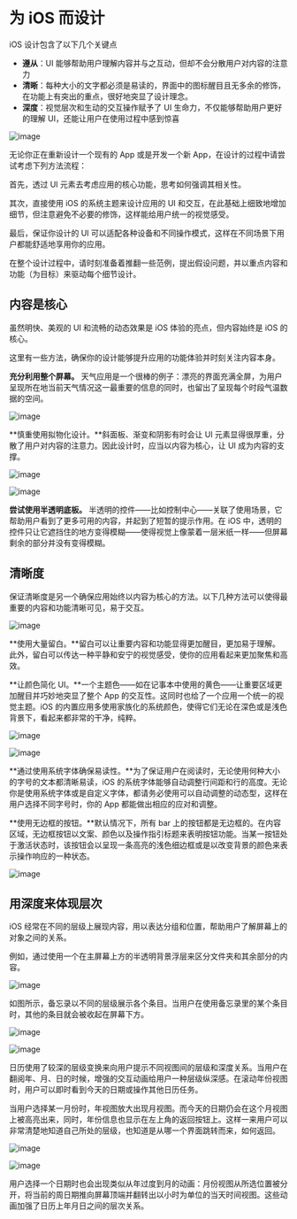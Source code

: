 # 为 iOS 而设计
iOS 设计包含了以下几个关键点

- **遵从**：UI 能够帮助用户理解内容并与之互动，但却不会分散用户对内容的注意力
- **清晰**：每种大小的文字都必须是易读的，界面中的图标醒目且无多余的修饰，在功能上有突出的重点，很好地突显了设计理念。
- **深度**：视觉层次和生动的交互操作赋予了 UI 生命力，不仅能够帮助用户更好的理解 UI，还能让用户在使用过程中感到惊喜

![image](images/weather_app_7_2x.png)

无论你正在重新设计一个现有的 App 或是开发一个新 App，在设计的过程中请尝试考虑下列方法流程：

首先，透过 UI 元素去考虑应用的核心功能，思考如何强调其相关性。

其次，直接使用 iOS 的系统主题来设计应用的 UI 和交互，在此基础上细致地增加细节，但注意避免不必要的修饰，这样能给用户统一的视觉感受。

最后，保证你设计的 UI 可以适配各种设备和不同操作模式，这样在不同场景下用户都能舒适地享用你的应用。

在整个设计过程中，请时刻准备着推翻一些范例，提出假设问题，并以重点内容和功能（为目标）来驱动每个细节设计。

## 内容是核心

虽然明快、美观的 UI 和流畅的动态效果是 iOS 体验的亮点，但内容始终是 iOS 的核心。

这里有一些方法，确保你的设计能够提升应用的功能体验并时刻关注内容本身。

**充分利用整个屏幕。** 天气应用是一个很棒的例子：漂亮的界面充满全屏，为用户呈现所在地当前天气情况这一最重要的信息的同时，也留出了呈现每个时段气温数据的空间。

![image](images/weather_focus_2x.png)

**慎重使用拟物化设计。**斜面板、渐变和阴影有时会让 UI 元素显得很厚重，分散了用户对内容的注意力。因此设计时，应当以内容为核心，让 UI 成为内容的支撑。

![image](images/restrain_visual_indicators_2x.png)

![image](images/embrace_translucency_2x.png)

**尝试使用半透明底板。** 半透明的控件——比如控制中心——关联了使用场景，它帮助用户看到了更多可用的内容，并起到了短暂的提示作用。在 iOS 中，透明的控件只让它遮挡住的地方变得模糊——使得视觉上像蒙着一层米纸一样——但屏幕剩余的部分并没有变得模糊。

## 清晰度

保证清晰度是另一个确保应用始终以内容为核心的方法。以下几种方法可以使得最重要的内容和功能清晰可见，易于交互。

![image](images/use_white_space_2x.png)

**使用大量留白。**留白可以让重要内容和功能显得更加醒目，更加易于理解。此外，留白可以传达一种平静和安宁的视觉感受，使你的应用看起来更加聚焦和高效。

**让颜色简化 UI。**一个主题色——如在记事本中使用的黄色——让重要区域更加醒目并巧妙地突显了整个 App 的交互性。这同时也给了一个应用一个统一的视觉主题。iOS 的内置应用多使用家族化的系统颜色，使得它们无论在深色或是浅色背景下，看起来都非常的干净，纯粹。

![image](images/notes_color_2x.png)

![image](images/mail_message_fonts_2x.png)

**通过使用系统字体确保易读性。**为了保证用户在阅读时，无论使用何种大小的字号的文本都清晰易读，iOS 的系统字体能够自动调整行间距和行的高度。无论你是使用系统字体或是自定义字体，都请务必使用可以自动调整的动态型，这样在用户选择不同字号时，你的 App 都能做出相应的应对和调整。

**使用无边框的按钮。**默认情况下，所有 bar 上的按钮都是无边框的。在内容区域，无边框按钮以文案、颜色以及操作指引标题来表明按钮功能。当某一按钮处于激活状态时，该按钮会以呈现一条高亮的浅色细边框或是以改变背景的颜色来表示操作响应的一种状态。

![image](images/contact_card_2x.png)

## 用深度来体现层次

iOS 经常在不同的层级上展现内容，用以表达分组和位置，帮助用户了解屏幕上的对象之间的关系。

例如，通过使用一个在主屏幕上方的半透明背景浮层来区分文件夹和其余部分的内容。

![image](images/folder_2x.png)

如图所示，备忘录以不同的层级展示各个条目。当用户在使用备忘录里的某个条目时，其他的条目就会被收起在屏幕下方。

![image](images/layered-reminders_2x.png)

![image](images/cal_year_2x.png)

日历使用了较深的层级变换来向用户提示不同视图间的层级和深度关系。当用户在翻阅年、月、日的时候，增强的交互动画给用户一种层级纵深感。在滚动年份视图时，用户可以即时看到今天的日期或操作其他日历任务。

当用户选择某一月份时，年视图放大出现月视图。而今天的日期仍会在这个月视图上被高亮出来，同时，年份信息也显示在左上角的返回按钮上。这样一来用户可以非常清楚地知道自己所处的层级，也知道是从哪一个界面跳转而来，如何返回。

![image](images/cal_month_2x.png)

![image](images/cal_day_2x.png)

用户选择一个日期时也会出现类似从年过度到月的动画：月份视图从所选位置被分开，将当前的周日期推向屏幕顶端并翻转出以小时为单位的当天时间视图。这些动画加强了日历上年月日之间的层次关系。
